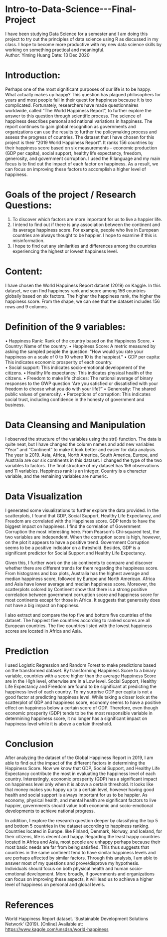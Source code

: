 # Intro-to-Data-Science---Final-Project
I have been studying Data Science for a semester and I am doing this project to try out the principles of data science using R as discussed in my class. I hope to become more productive with my new data science skills by working on something practical and meaningful.  
Author: Yiming Huang
Date: 13 Dec 2020

# Introduction: 
Perhaps one of the most significant purposes of our life is to be happy. What actually makes up happy? This question has plagued philosophers for years and most people fail in their quest for happiness because it is too complicated. Fortunately, researchers have made questionnaires worldwide, called “The World Happiness Report”, to further explore the answer to this question through scientific process. The science of happiness describes personal and national variations in happiness. The report continues to gain global recognition as governments and organizations can use the results to further the policymaking process and assess the progress of countries.
The dataset that I have chosen for this project is their “2019 World Happiness Report”. It ranks 156 countries by their happiness score based on six measurements – economic production (GDP per capita), social support, healthy life expectancy, freedom, generosity, and government corruption. I used the R language and my main focus is to find out the impact of each factor on happiness. As a result, we can focus on improving these factors to accomplish a higher level of happiness. 

# Goals of the project / Research Questions:
1.	To discover which factors are more important for us to live a happier life. 
2.	I intend to find out if there is any association between the continent and its average happiness score. For example, people who live in European countries are always thought to be happier. I hope to examine if this is misinformation. 
3.	I hope to find out any similarities and differences among the countries experiencing the highest or lowest happiness level. 

# Content: 
I have chosen the World Happiness Report dataset (2019) on Kaggle. In this dataset, we can find happiness rank and score among 156 countries globally based on six factors. The higher the happiness rank, the higher the happiness score. From the shape, we can see that the dataset includes 156 rows and 9 columns.

# Definition of the 9 variables:
•	Happiness Rank: Rank of the country based on the Happiness Score.
•	Country: Name of the country.
•	Happiness Score: A metric measured by asking the sampled people the question: "How would you rate your happiness on a scale of 0 to 10 where 10 is the happiest."
•	GDP per capita: This indicates economic prosperity of each country.  
•	Social support:  This indicates socio-emotional development of the citizens.
•	Healthy life expectancy: This indicates physical health of the citizens.
•	Freedom to make life choices: The national average of binary responses to the GWP question “Are you satisfied or dissatisfied with your freedom to choose what you do with your life?”
•	Generosity: The shared public values of generosity.
•	Perceptions of corruption: This indicates social trust, including confidence in the honesty of government and business. 


# Data Cleansing and Manipulation
I observed the structure of the variables using the str() function. The data is quite neat, but I have changed the column names and add new variables “Year” and “Continent” to make it look better and easier for data analysis. The year is 2019. Asia, Africa, North America, South America, Europe, and Australia are our six continents in this dataset. I changed the type of the two variables to factors. The final structure of my dataset has 156 observations and 11 variables. Happiness rank is an integer, Country is a character variable, and the remaining variables are numeric.

# Data Visualization
I generated some visualizations to further explore the data provided. In the scatterplots, I found that GDP, Social Support, Healthy Life Expectancy, and Freedom are correlated with the Happiness score. GDP tends to have the biggest impact on happiness. I find the correlation of Government Corruption the most interesting here. From Pearson's Chi-squared test, the two variables are independent. When the corruption score is high, however, on the plot it appears to have a positive trend. Government Corruption seems to be a positive indicator on a threshold. Besides, GDP is a significant predictor for Social Support and Healthy Life Expectancy. 

Given this, I further work on the six continents to compare and discover whether there are different trends for them regarding the happiness score. From histograms and box plots, Australia has the highest average and median happiness score, followed by Europe and North American. Africa and Asia have lower average and median happiness score. Moreover, the scatterplots colored by Continent show that there is a strong positive correlation between government corruption score and happiness score for most continents except for those in Africa. It suggests that generosity does not have a big impact on happiness.

I also extract and compare the top five and bottom five countries of the dataset. The happiest five countries according to ranked scores are all European countries. The five countries listed with the lowest happiness scores are located in Africa and Asia.


# Prediction
I used Logistic Regression and Random Forest to make predictions based on the transformed dataset. By transforming Happiness Score to a binary variable, countries with a score higher than the average Happiness Score are in the High level, otherwise are in a Low level. Social Support, Healthy Life Expectancy and Freedom are found to be significant at predicting the happiness level of each country. To my surprise GDP per capita is not a good factor at predicting happiness level. While taking a closer look at the scatterplot of GDP and happiness score, economy seems to have a positive effect on happiness below a certain score of GDP. Therefore, even though economic prosperity (GDP) tends to be the most responsible variable in determining happiness score, it no longer has a significant impact on happiness level while it is above a certain threshold.


# Conclusion
After analyzing the dataset of the Global Happiness Report in 2019, I am able to find out the impact of the different factors in determining the Happiness Score. Now we know that GDP, Social Support, and Healthy Life Expectancy contribute the most in evaluating the happiness level of each country. Interestingly, economic prosperity (GDP) has a significant impact on happiness level only when it is above a certain threshold. It looks like that money makes you happy up to a certain level, however having good health and social support is always important for us to be happier. As economy, physical health, and mental health are significant factors to live happier, governments should value both economic and socio-emotional developments to achieve national progress. 

In addition, I explore the research question deeper by classifying the top 5 and bottom 5 countries in the dataset according to happiness ranking. Countries located in Europe. like Finland, Denmark, Norway, and Iceland, for their citizens, life is decent and happy. Regarding the least happy countries located in Africa and Asia, most people are unhappy perhaps because their most basic needs are far from being satisfied. This thus suggests that countries in the same continent tend to have similar happiness levels and are perhaps affected by similar factors. 
Through this analysis, I am able to answer most of my questions and prove/disprove my hypothesis. Individuals should focus on both physical health and human socio-emotional development. More broadly, if governments and organizations can focus on improving these aspects, it will lead us to achieve a higher level of happiness on personal and global levels. 


# References
World Happiness Report dataset. ‘Sustainable Development Solutions Network’ (2019). [Online] Available at: https://www.kaggle.com/unsdsn/world-happiness
